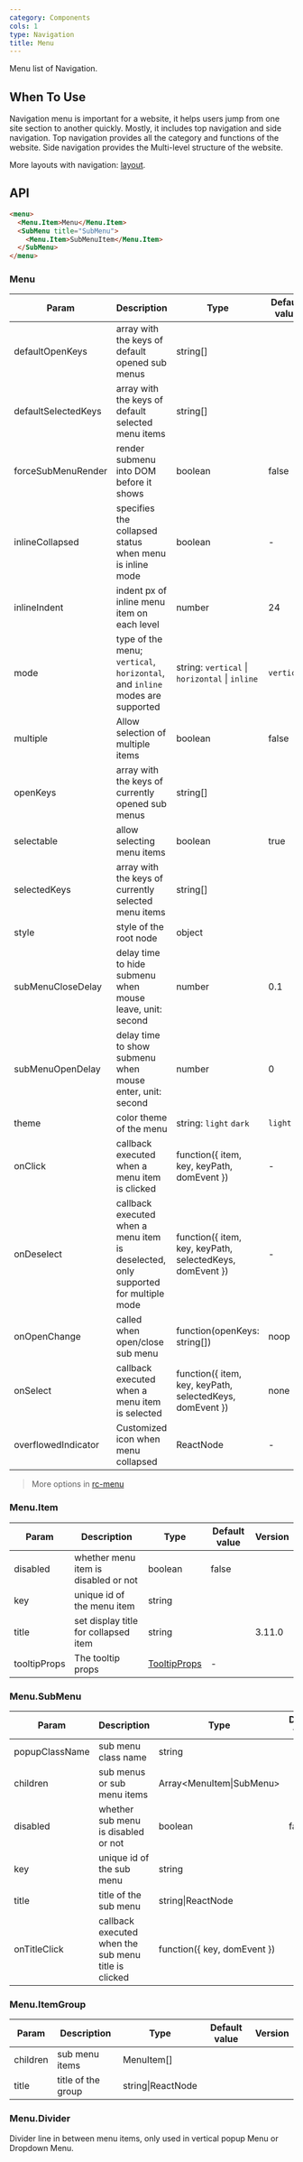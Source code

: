 ```yaml
---
category: Components
cols: 1
type: Navigation
title: Menu
---
```


Menu list of Navigation.

## When To Use

Navigation menu is important for a website, it helps users jump from one site section to another quickly. Mostly, it includes top navigation and side navigation. Top navigation provides all the category and functions of the website. Side navigation provides the Multi-level structure of the website.

More layouts with navigation: [layout](/components/layout).

## API

```html
<menu>
  <Menu.Item>Menu</Menu.Item>
  <SubMenu title="SubMenu">
    <Menu.Item>SubMenuItem</Menu.Item>
  </SubMenu>
</menu>
```

### Menu

| Param | Description | Type | Default value | Version |
| --- | --- | --- | --- | --- |
| defaultOpenKeys | array with the keys of default opened sub menus | string\[] |  |  |
| defaultSelectedKeys | array with the keys of default selected menu items | string\[] |  |  |
| forceSubMenuRender | render submenu into DOM before it shows | boolean | false |  |
| inlineCollapsed | specifies the collapsed status when menu is inline mode | boolean | - |  |
| inlineIndent | indent px of inline menu item on each level | number | 24 |  |
| mode | type of the menu; `vertical`, `horizontal`, and `inline` modes are supported | string: `vertical` \| `horizontal` \| `inline` | `vertical` |  |
| multiple | Allow selection of multiple items | boolean | false |  |
| openKeys | array with the keys of currently opened sub menus | string\[] |  |  |
| selectable | allow selecting menu items | boolean | true |  |
| selectedKeys | array with the keys of currently selected menu items | string\[] |  |  |
| style | style of the root node | object |  |  |
| subMenuCloseDelay | delay time to hide submenu when mouse leave, unit: second | number | 0.1 |  |
| subMenuOpenDelay | delay time to show submenu when mouse enter, unit: second | number | 0 |  |
| theme | color theme of the menu | string: `light` `dark` | `light` |  |
| onClick | callback executed when a menu item is clicked | function({ item, key, keyPath, domEvent }) | - |  |
| onDeselect | callback executed when a menu item is deselected, only supported for multiple mode | function({ item, key, keyPath, selectedKeys, domEvent }) | - |  |
| onOpenChange | called when open/close sub menu | function(openKeys: string\[]) | noop |  |
| onSelect | callback executed when a menu item is selected | function({ item, key, keyPath, selectedKeys, domEvent }) | none |  |
| overflowedIndicator | Customized icon when menu collapsed | ReactNode | - | 3.16.0 |

> More options in [rc-menu](https://github.com/react-component/menu#api)

### Menu.Item

| Param | Description | Type | Default value | Version |
| --- | --- | --- | --- | --- |
| disabled | whether menu item is disabled or not | boolean | false |  |
| key | unique id of the menu item | string |  |  |
| title | set display title for collapsed item | string |  | 3.11.0 |
| tooltipProps | The tooltip props | [TooltipProps](/components/tooltip) | - |  |

### Menu.SubMenu

| Param | Description | Type | Default value | Version |
| --- | --- | --- | --- | --- |
| popupClassName | sub menu class name | string |  | 3.22.0 |
| children | sub menus or sub menu items | Array&lt;MenuItem\|SubMenu> |  |  |
| disabled | whether sub menu is disabled or not | boolean | false |  |
| key | unique id of the sub menu | string |  |  |
| title | title of the sub menu | string\|ReactNode |  |  |
| onTitleClick | callback executed when the sub menu title is clicked | function({ key, domEvent }) |  |  |

### Menu.ItemGroup

| Param    | Description        | Type              | Default value | Version |
| -------- | ------------------ | ----------------- | ------------- | ------- |
| children | sub menu items     | MenuItem\[]       |               |         |
| title    | title of the group | string\|ReactNode |               |         |

### Menu.Divider

Divider line in between menu items, only used in vertical popup Menu or Dropdown Menu.
